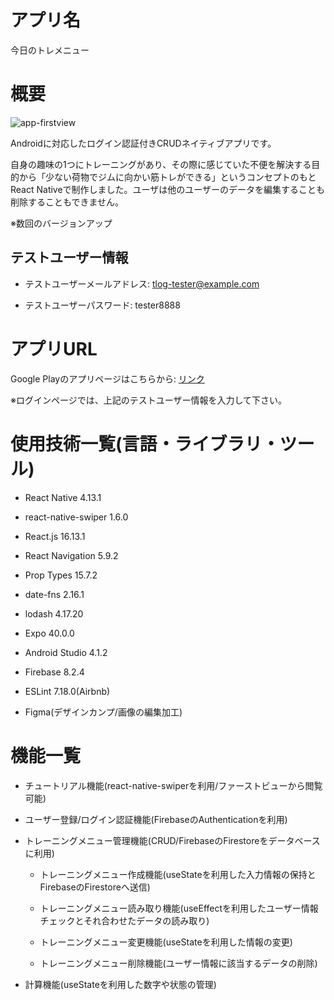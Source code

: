 アプリ名
====

今日のトレメニュー

概要
===

![app-firstview](https://user-images.githubusercontent.com/68333078/111040671-7abb4500-8477-11eb-9699-f65c6b858037.png)

Androidに対応したログイン認証付きCRUDネイティブアプリです。

自身の趣味の1つにトレーニングがあり、その際に感じていた不便を解決する目的から「少ない荷物でジムに向かい筋トレができる」というコンセプトのもとReact Nativeで制作しました。ユーザは他のユーザーのデータを編集することも削除することもできません。

※数回のバージョンアップ

## テストユーザー情報

- テストユーザーメールアドレス: tlog-tester@example.com

- テストユーザーパスワード: tester8888

アプリURL
===

Google Playのアプリページはこちらから: [リンク](https://play.google.com/store/apps/details?id=jp.AppCreate.TrainingLog)

※ログインページでは、上記のテストユーザー情報を入力して下さい。

使用技術一覧(言語・ライブラリ・ツール)
===

- React Native 4.13.1

- react-native-swiper 1.6.0

- React.js 16.13.1

- React Navigation 5.9.2

- Prop Types 15.7.2

- date-fns 2.16.1

- lodash 4.17.20

- Expo 40.0.0

- Android Studio 4.1.2

- Firebase 8.2.4

- ESLint 7.18.0(Airbnb)

- Figma(デザインカンプ/画像の編集加工)

機能一覧
===

- チュートリアル機能(react-native-swiperを利用/ファーストビューから閲覧可能)

- ユーザー登録/ログイン認証機能(FirebaseのAuthenticationを利用)

- トレーニングメニュー管理機能(CRUD/FirebaseのFirestoreをデータベースに利用)

  - トレーニングメニュー作成機能(useStateを利用した入力情報の保持とFirebaseのFirestoreへ送信)

  - トレーニングメニュー読み取り機能(useEffectを利用したユーザー情報チェックとそれ合わせたデータの読み取り)

  - トレーニングメニュー変更機能(useStateを利用した情報の変更)

  - トレーニングメニュー削除機能(ユーザー情報に該当するデータの削除)

- 計算機能(useStateを利用した数字や状態の管理)
